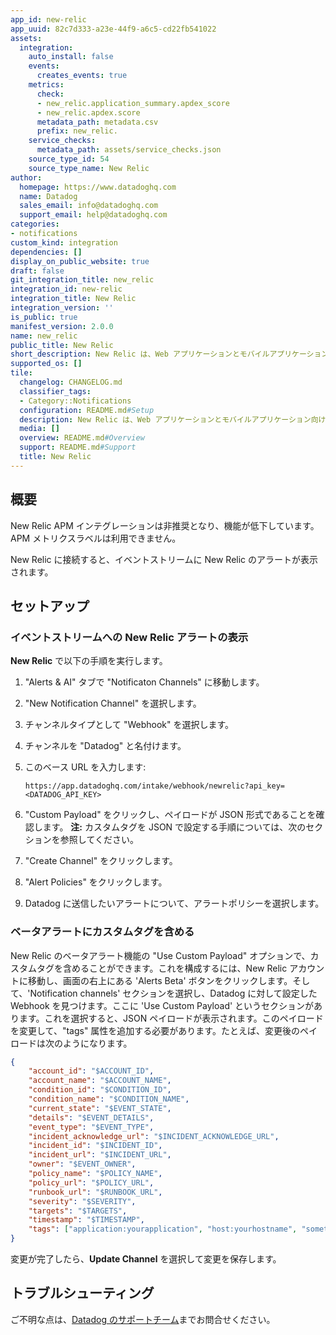 ```yaml
---
app_id: new-relic
app_uuid: 82c7d333-a23e-44f9-a6c5-cd22fb541022
assets:
  integration:
    auto_install: false
    events:
      creates_events: true
    metrics:
      check:
      - new_relic.application_summary.apdex_score
      - new_relic.apdex.score
      metadata_path: metadata.csv
      prefix: new_relic.
    service_checks:
      metadata_path: assets/service_checks.json
    source_type_id: 54
    source_type_name: New Relic
author:
  homepage: https://www.datadoghq.com
  name: Datadog
  sales_email: info@datadoghq.com
  support_email: help@datadoghq.com
categories:
- notifications
custom_kind: integration
dependencies: []
display_on_public_website: true
draft: false
git_integration_title: new_relic
integration_id: new-relic
integration_title: New Relic
integration_version: ''
is_public: true
manifest_version: 2.0.0
name: new_relic
public_title: New Relic
short_description: New Relic は、Web アプリケーションとモバイルアプリケーション向けのアプリケーションモニタリングサービスです。
supported_os: []
tile:
  changelog: CHANGELOG.md
  classifier_tags:
  - Category::Notifications
  configuration: README.md#Setup
  description: New Relic は、Web アプリケーションとモバイルアプリケーション向けのアプリケーションモニタリングサービスです。
  media: []
  overview: README.md#Overview
  support: README.md#Support
  title: New Relic
---
```


<!--  SOURCED FROM https://github.com/DataDog/integrations-internal-core -->

## 概要

<div class="alert alert-danger">New Relic APM インテグレーションは非推奨となり、機能が低下しています。APM メトリクスラベルは利用できません。</div>

New Relic に接続すると、イベントストリームに New Relic のアラートが表示されます。

## セットアップ

### イベントストリームへの New Relic アラートの表示

**New Relic** で以下の手順を実行します。

1. "Alerts & AI" タブで "Notificaton Channels" に移動します。
2. "New Notification Channel" を選択します。
3. チャンネルタイプとして "Webhook" を選択します。
4. チャンネルを "Datadog" と名付けます。
5. このベース URL を入力します:

    ```text
    https://app.datadoghq.com/intake/webhook/newrelic?api_key=<DATADOG_API_KEY>
    ```

6. "Custom Payload" をクリックし、ペイロードが JSON 形式であることを確認します。
**注:** カスタムタグを JSON で設定する手順については、次のセクションを参照してください。
7. "Create Channel" をクリックします。
8. "Alert Policies" をクリックします。
9. Datadog に送信したいアラートについて、アラートポリシーを選択します。

### ベータアラートにカスタムタグを含める

New Relic のベータアラート機能の "Use Custom Payload" オプションで、カスタムタグを含めることができます。これを構成するには、New Relic アカウントに移動し、画面の右上にある 'Alerts Beta' ボタンをクリックします。そして、'Notification channels' セクションを選択し、Datadog に対して設定した Webhook を見つけます。ここに 'Use Custom Payload' というセクションがあります。これを選択すると、JSON ペイロードが表示されます。このペイロードを変更して、"tags" 属性を追加する必要があります。たとえば、変更後のペイロードは次のようになります。

```json
{
    "account_id": "$ACCOUNT_ID",
    "account_name": "$ACCOUNT_NAME",
    "condition_id": "$CONDITION_ID",
    "condition_name": "$CONDITION_NAME",
    "current_state": "$EVENT_STATE",
    "details": "$EVENT_DETAILS",
    "event_type": "$EVENT_TYPE",
    "incident_acknowledge_url": "$INCIDENT_ACKNOWLEDGE_URL",
    "incident_id": "$INCIDENT_ID",
    "incident_url": "$INCIDENT_URL",
    "owner": "$EVENT_OWNER",
    "policy_name": "$POLICY_NAME",
    "policy_url": "$POLICY_URL",
    "runbook_url": "$RUNBOOK_URL",
    "severity": "$SEVERITY",
    "targets": "$TARGETS",
    "timestamp": "$TIMESTAMP",
    "tags": ["application:yourapplication", "host:yourhostname", "sometag"]
}
```

変更が完了したら、**Update Channel** を選択して変更を保存します。

## トラブルシューティング

ご不明な点は、[Datadog のサポートチーム][1]までお問合せください。

[1]: https://docs.datadoghq.com/ja/help/